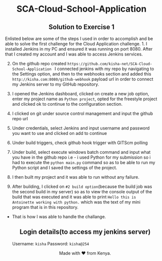 <html>
   <body>
      <div class="myWrapper" markdown="1">
        <h1 align="center">SCA-Cloud-School-Application</h1> 
         <h2 align="center">Solution to Exercise 1</h1>
           <p>
Enlisted below are some of the steps I used in order to accomplish and be able to solve the first challenge for the Cloud Application challenge.
   1. I installed Jenkins in my PC and ensured it was running on port 8080. After that I created my account and I was able to access Jenkins services.
   
   2. On the github repo created ```https://github.com/kisha-net/SCA-Cloud-School-Application ``` I connected jenkins with my repo by navigating to the Settings option, and then to the webhooks section and added this ```http://kisha.com:8080/github-webhook``` payload url in order to connect my Jenkins server to my GitHub repository.
   
   3. I opened the Jenkins dashboard, clicked on create a new job option, enter my project name as ``` Python project ```, opted for the freestyle project and clicked ok to continue to the configuration section.
   
   4. I clicked on git under source control management and input the github repo url
   
   5. Under credentials, select Jenkins and input username and password you want to use and clicked on add to continue
   
   6. Under build triggers, check github hook trigger with GITScm polling
   
   7. Under build, select execute windows batch command and input what you have in the github repo i.e
           - i used Python for my submission so i had to execute the ``` python main.py ``` command so as to be able to run my Python script and I saved the settings of the project.
   
   8. I then built my project and it was able to run without any failure.
   
   9. After building, I clicked on ```#2 build option```(because the build job was the second build in my server) so as to view the console output of the build that was executed and it was able to print ``` Hello this is Antoinette working with python. ``` which was the text of my mini program that is in this repository.

- That is how I was able to handle the challange.
            </p>
         <h2 align="center">Login details(to access my jenkins server)</h2>
Username:
         ```
         kisha
         ``` 
Password:
         ```
         kisha@254
         ```
         
   <p align="center">Made with ❤️ from Kenya.</p>
         </div>
   </body>
</html>
